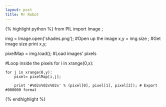 ```yaml
---
layout: post
title: Mr Robot
---
```


{% highlight python %}
 from PIL import Image ; 


 img = Image.open('shades.png'); #Open up the image
 x,y = img.size ;  #Get image size
 print x,y;

 pixelMap = img.load(); #Load images' pixels

 #Loop inside the pixels
 for i in xrange(0,x):
	
	for j in xrange(0,y):
		pixel= pixelMap[i,j];

		print '#%02x%02x%02x' % (pixel[0], pixel[1], pixel[2]); # Export #000000 format
{% endhighlight %}
